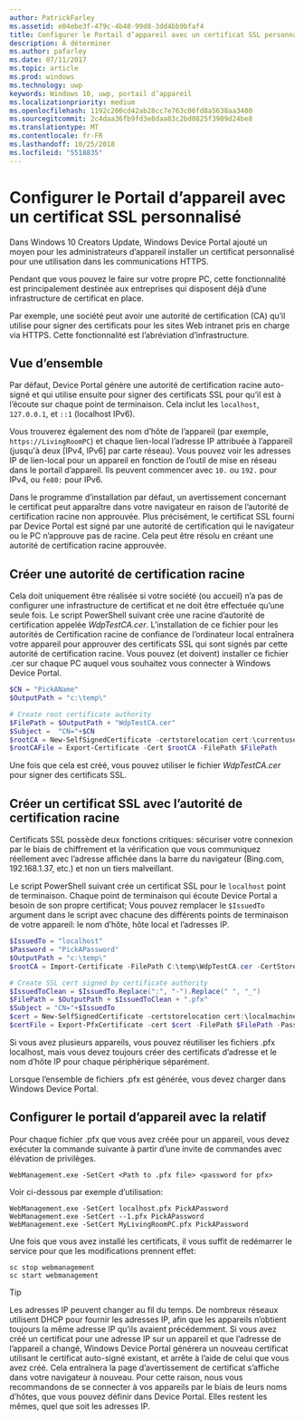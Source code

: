 ```yaml
---
author: PatrickFarley
ms.assetid: e04ebe3f-479c-4b48-99d8-3dd4bb9bfaf4
title: Configurer le Portail d’appareil avec un certificat SSL personnalisé
description: À déterminer
ms.author: pafarley
ms.date: 07/11/2017
ms.topic: article
ms.prod: windows
ms.technology: uwp
keywords: Windows 10, uwp, portail d’appareil
ms.localizationpriority: medium
ms.openlocfilehash: 1192c200cd42ab28cc7e763c06fd8a5638aa3400
ms.sourcegitcommit: 2c4daa36fb9fd3e8daa83c2bd0825f3989d24be8
ms.translationtype: MT
ms.contentlocale: fr-FR
ms.lasthandoff: 10/25/2018
ms.locfileid: "5518835"
---
```

# <a name="provision-device-portal-with-a-custom-ssl-certificate"></a>Configurer le Portail d’appareil avec un certificat SSL personnalisé
Dans Windows 10 Creators Update, Windows Device Portal ajouté un moyen pour les administrateurs d’appareil installer un certificat personnalisé pour une utilisation dans les communications HTTPS. 

Pendant que vous pouvez le faire sur votre propre PC, cette fonctionnalité est principalement destinée aux entreprises qui disposent déjà d’une infrastructure de certificat en place.  

Par exemple, une société peut avoir une autorité de certification (CA) qu’il utilise pour signer des certificats pour les sites Web intranet pris en charge via HTTPS. Cette fonctionnalité est l’abréviation d’infrastructure. 

## <a name="overview"></a>Vue d’ensemble
Par défaut, Device Portal génère une autorité de certification racine auto-signé et qui utilise ensuite pour signer des certificats SSL pour qu’il est à l’écoute sur chaque point de terminaison. Cela inclut les `localhost`, `127.0.0.1`, et `::1` (localhost IPv6).

Vous trouverez également des nom d’hôte de l’appareil (par exemple, `https://LivingRoomPC`) et chaque lien-local l’adresse IP attribuée à l’appareil (jusqu'à deux [IPv4, IPv6] par carte réseau). Vous pouvez voir les adresses IP de lien-local pour un appareil en fonction de l’outil de mise en réseau dans le portail d’appareil. Ils peuvent commencer avec `10.` ou `192.` pour IPv4, ou `fe80:` pour IPv6. 

Dans le programme d’installation par défaut, un avertissement concernant le certificat peut apparaître dans votre navigateur en raison de l’autorité de certification racine non approuvée. Plus précisément, le certificat SSL fourni par Device Portal est signé par une autorité de certification qui le navigateur ou le PC n’approuve pas de racine. Cela peut être résolu en créant une autorité de certification racine approuvée.

## <a name="create-a-root-ca"></a>Créer une autorité de certification racine

Cela doit uniquement être réalisée si votre société (ou accueil) n’a pas de configurer une infrastructure de certificat et ne doit être effectuée qu’une seule fois. Le script PowerShell suivant crée une racine d’autorité de certification appelée _WdpTestCA.cer_. L’installation de ce fichier pour les autorités de Certification racine de confiance de l’ordinateur local entraînera votre appareil pour approuver des certificats SSL qui sont signés par cette autorité de certification racine. Vous pouvez (et doivent) installer ce fichier .cer sur chaque PC auquel vous souhaitez vous connecter à Windows Device Portal.  

```PowerShell
$CN = "PickAName"
$OutputPath = "c:\temp\"

# Create root certificate authority
$FilePath = $OutputPath + "WdpTestCA.cer"
$Subject =  "CN="+$CN
$rootCA = New-SelfSignedCertificate -certstorelocation cert:\currentuser\my -Subject $Subject -HashAlgorithm "SHA512" -KeyUsage CertSign,CRLSign
$rootCAFile = Export-Certificate -Cert $rootCA -FilePath $FilePath
```

Une fois que cela est créé, vous pouvez utiliser le fichier _WdpTestCA.cer_ pour signer des certificats SSL. 

## <a name="create-an-ssl-certificate-with-the-root-ca"></a>Créer un certificat SSL avec l’autorité de certification racine

Certificats SSL possède deux fonctions critiques: sécuriser votre connexion par le biais de chiffrement et la vérification que vous communiquez réellement avec l’adresse affichée dans la barre du navigateur (Bing.com, 192.168.1.37, etc.) et non un tiers malveillant.

Le script PowerShell suivant crée un certificat SSL pour le `localhost` point de terminaison. Chaque point de terminaison qui écoute Device Portal a besoin de son propre certificat; Vous pouvez remplacer le `$IssuedTo` argument dans le script avec chacune des différents points de terminaison de votre appareil: le nom d’hôte, hôte local et l’adresses IP.

```PowerShell
$IssuedTo = "localhost"
$Password = "PickAPassword"
$OutputPath = "c:\temp\"
$rootCA = Import-Certificate -FilePath C:\temp\WdpTestCA.cer -CertStoreLocation Cert:\CurrentUser\My\

# Create SSL cert signed by certificate authority
$IssuedToClean = $IssuedTo.Replace(":", "-").Replace(" ", "_")
$FilePath = $OutputPath + $IssuedToClean + ".pfx"
$Subject = "CN="+$IssuedTo
$cert = New-SelfSignedCertificate -certstorelocation cert:\localmachine\my -Subject $Subject -DnsName $IssuedTo -Signer $rootCA -HashAlgorithm "SHA512"
$certFile = Export-PfxCertificate -cert $cert -FilePath $FilePath -Password (ConvertTo-SecureString -String $Password -Force -AsPlainText)
```

Si vous avez plusieurs appareils, vous pouvez réutiliser les fichiers .pfx localhost, mais vous devez toujours créer des certificats d’adresse et le nom d’hôte IP pour chaque périphérique séparément.

Lorsque l’ensemble de fichiers .pfx est générée, vous devez charger dans Windows Device Portal. 

## <a name="provision-device-portal-with-the-certifications"></a>Configurer le portail d’appareil avec la relatif

Pour chaque fichier .pfx que vous avez créée pour un appareil, vous devez exécuter la commande suivante à partir d’une invite de commandes avec élévation de privilèges.

```
WebManagement.exe -SetCert <Path to .pfx file> <password for pfx> 
```

Voir ci-dessous par exemple d’utilisation:
```
WebManagement.exe -SetCert localhost.pfx PickAPassword
WebManagement.exe -SetCert --1.pfx PickAPassword
WebManagement.exe -SetCert MyLivingRoomPC.pfx PickAPassword
```

Une fois que vous avez installé les certificats, il vous suffit de redémarrer le service pour que les modifications prennent effet:

```
sc stop webmanagement
sc start webmanagement
```

> [!TIP]
> Les adresses IP peuvent changer au fil du temps.
De nombreux réseaux utilisent DHCP pour fournir les adresses IP, afin que les appareils n’obtient toujours la même adresse IP qu’ils avaient précédemment. Si vous avez créé un certificat pour une adresse IP sur un appareil et que l’adresse de l’appareil a changé, Windows Device Portal générera un nouveau certificat utilisant le certificat auto-signé existant, et arrête à l’aide de celui que vous avez créé. Cela entraînera la page d’avertissement de certificat s’affiche dans votre navigateur à nouveau. Pour cette raison, nous vous recommandons de se connecter à vos appareils par le biais de leurs noms d’hôtes, que vous pouvez définir dans Device Portal. Elles restent les mêmes, quel que soit les adresses IP.
